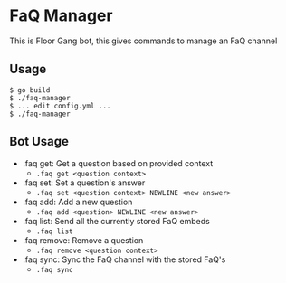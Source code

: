 # FaQ Manager
This is Floor Gang bot, this gives commands to manage an FaQ channel

## Usage
```
$ go build
$ ./faq-manager 
$ ... edit config.yml ...
$ ./faq-manager
```

## Bot Usage
 - .faq get: Get a question based on provided context
   - `.faq get <question context>`
 - .faq set: Set a question's answer
   - `.faq set <question context> NEWLINE <new answer>`
 - .faq add: Add a new question
   - `.faq add <question> NEWLINE <new answer>`
 - .faq list: Send all the currently stored FaQ embeds
   - `.faq list`
 - .faq remove: Remove a question
   - `.faq remove <question context>`
 - .faq sync: Sync the FaQ channel with the stored FaQ's
   - `.faq sync`
